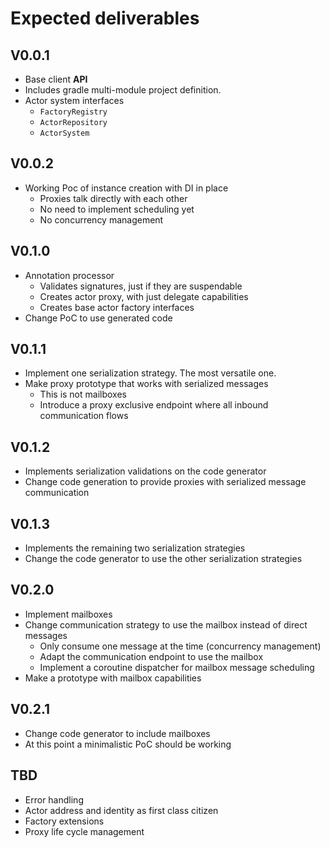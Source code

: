 # Expected deliverables

## V0.0.1

- Base client **API**
- Includes gradle multi-module project definition.
- Actor system interfaces
  - `FactoryRegistry`
  - `ActorRepository`
  - `ActorSystem`

## V0.0.2

- Working Poc of instance creation with DI in place
  - Proxies talk directly with each other
  - No need to implement scheduling yet
  - No concurrency management

## V0.1.0

- Annotation processor
  - Validates signatures, just if they are suspendable
  - Creates actor proxy, with just delegate capabilities
  - Creates base actor factory interfaces
- Change PoC to use generated code

## V0.1.1

- Implement one serialization strategy. The most versatile one.
- Make proxy prototype that works with serialized messages
  - This is not mailboxes
  - Introduce a proxy exclusive endpoint where all inbound communication flows

## V0.1.2

- Implements serialization validations on the code generator
- Change code generation to provide proxies with serialized message communication

## V0.1.3

- Implements the remaining two serialization strategies
- Change the code generator to use the other serialization strategies

## V0.2.0

- Implement mailboxes
- Change communication strategy to use the mailbox instead of direct messages
  - Only consume one message at the time (concurrency management)
  - Adapt the communication endpoint to use the mailbox
  - Implement a coroutine dispatcher for mailbox message scheduling
- Make a prototype with mailbox capabilities

## V0.2.1

- Change code generator to include mailboxes
- At this point a minimalistic PoC should be working

## TBD

- Error handling
- Actor address and identity as first class citizen
- Factory extensions
- Proxy life cycle management
